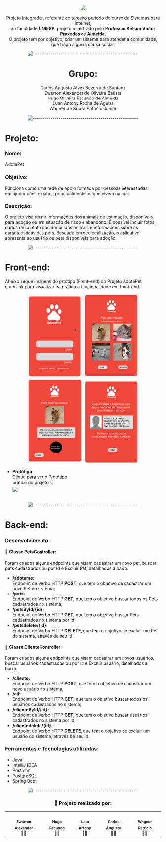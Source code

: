 <div align="center">

<img src="https://play-lh.googleusercontent.com/7hOg_ahIxf6fVS5uFOqb65vuJN5BarfxAb5r6X20z1KevKVPfGXX7GcfwlVrMBETFaTl" width=220>

Projeto Integrador, referente ao terceiro período do curso de Sistemas para Internet,<br>
da faculdade <strong>UNIESP</strong>, projeto ministrado pelo <strong>Professor Kelson Victor Praxedes de Almeida</strong>.<br>
O projeto tem por objetivo, criar um sistema para atender a comunidade, que traga alguma causa social.

![-----------------------------------------------------](
https://raw.githubusercontent.com/andreasbm/readme/master/assets/lines/rainbow.png
)
# Grupo:
Carlos Augusto Alves Bezerra de Santana  
Ewerton Alexander de Oliveira Batista  
Hugo Oliveira Facundo de Almeida<br>
Luan Antony Rocha de Aguiar  
Wagner de Sousa Patrício Junior

![-----------------------------------------------------](
https://raw.githubusercontent.com/andreasbm/readme/master/assets/lines/rainbow.png
)
</div>

# Projeto:

### Nome: 
AdotaPet

### Objetivo:

Funciona como uma rede de apoio formada por pessoas interessadas<br>
em ajudar cães e gatos, principalmente os que vivem na rua.

### Descrição:

O projeto visa reunir informações dos animais de estimação, disponíveis para adoção
ou em situação de risco e abandono.
É possível incluir fotos, dados de contato dos donos dos animais e informações sobre
as características dos pets.
Baseado em geolocalização, o aplicativo apresenta ao usuário os pets disponíveis para
adoção.

<div align="center">
  

![-----------------------------------------------------](
https://raw.githubusercontent.com/andreasbm/readme/master/assets/lines/rainbow.png
)
</div>

# Front-end:

Abaixo segue imagens do prtótipo (Front-end) do Projeto AdotaPet<br>e um link para visualizar na prática a funcionalidade em front-end.

<div align="center">

<img src="https://github.com/Ewertonalex/AdotaPet/blob/main/Front/tela%20login.png" width=180>
<img src="https://github.com/Ewertonalex/AdotaPet/blob/main/Front/2%20Pets%20para%20ado%C3%A7%C3%A3o.png" width=180>
<img src="https://github.com/Ewertonalex/AdotaPet/blob/main/Front/3%20Pet%20escolhido.png" width=180>
<img src="https://github.com/Ewertonalex/AdotaPet/blob/main/Front/responsavel.png" width=180>
  
</div>

* <strong>Protótipo</strong><br>Clique para ver o Protótipo<br>prático do projeto 👇 <br>
[<img src="https://play-lh.googleusercontent.com/7hOg_ahIxf6fVS5uFOqb65vuJN5BarfxAb5r6X20z1KevKVPfGXX7GcfwlVrMBETFaTl" width=115><br>](https://www.figma.com/proto/VfJ8FRem49mSlF67TjqzSL/AdotaPet?node-id=1%3A9&scaling=scale-down&page-id=0%3A1&starting-point-node-id=1%3A9)<br>

<div align="center">
  

![-----------------------------------------------------](
https://raw.githubusercontent.com/andreasbm/readme/master/assets/lines/rainbow.png
)
</div>


# Back-end:

### Desenvolvimento:

#### 📌 Classe PetsController:

Foram criados alguns endpoints que visam cadastrar um novo pet, buscar pets cadastrados ou por Id e Excluir Pet, detalhados a baixo.

- <strong>/adoteme:</strong><br>
Endpoint de Verbo HTTP <strong>POST</strong>, que tem o objetivo de cadastrar um novo Pet no sistema;
- <strong>/pets:</strong><br>
Endpoint de Verbo HTTP <strong>GET</strong>, que tem o objetivo buscar todos os Pets cadastrados no sistema;
- <strong>/petsById/{id}:</strong><br>
Endpoint de Verbo HTTP <strong>GET</strong>, que tem o objetivo buscar Pets cadastrados no sistema por Id;
- <strong>/petsdelete/{id}:</strong><br>
Endpoint de Verbo HTTP <strong>DELETE</strong>, que tem o objetivo de excluir um Pet do sistema, através de seu Id.

#### 📌 Classe ClienteController:

Foram criados alguns endpoints que visam cadastrar um novos usuários, buscar usuários cadastrados ou por Id e Excluir usuário, detalhados a baixo.

- <strong>/cliente:</strong><br>
Endpoint de Verbo HTTP <strong>POST</strong>, que tem o objetivo de cadastrar um novo usuário no sistema;
- <strong>/all:</strong><br>
Endpoint de Verbo HTTP <strong>GET</strong>, que tem o objetivo buscar todos os usuários cadastrados no sistema;
- <strong>/clienteById/{id}:</strong><br>
Endpoint de Verbo HTTP <strong>GET</strong>, que tem o objetivo buscar usuários cadastrados no sistema por Id;
- <strong>/clientedelete/{id}:</strong><br>
Endpoint de Verbo HTTP <strong>DELETE</strong>, que tem o objetivo de excluir um usuário do sistema, através de seu Id.


### Ferramentas e Tecnologias utilizadas:

- Java
- IntelliJ IDEA
- Postman
- PostgreSQL
- Spring Boot

<div align="center">
  

![-----------------------------------------------------](
https://raw.githubusercontent.com/andreasbm/readme/master/assets/lines/rainbow.png
)
</div>

<div align="center">

### 👏  Projeto realizado por:

<table>
  <tr>
    <td align="center"><a href="https://www.linkedin.com/in/ewerton-alexander-780869232/"><img style="border-radius: 50%;" src="https://media-exp1.licdn.com/dms/image/D4D03AQEfv2gYZbR7rw/profile-displayphoto-shrink_400_400/0/1669287148190?e=1675296000&v=beta&t=boAVRYRWPbQjEg6FpSpv8HUSOHFQQyr1qusm62yaja8" width="100px;" alt=""/><br /><sub><b>Ewerton Alexander</b></sub></a><br />👨‍🚀</a></td>
  
  <td align="center"><a href="https://www.linkedin.com/in/hufacundo/"><img style="border-radius: 50%;" src="https://media-exp1.licdn.com/dms/image/C4D03AQGls4LbeiXaVg/profile-displayphoto-shrink_400_400/0/1637622798594?e=1675296000&v=beta&t=-idslwonbEIwRoR4I8xwIaRZlppoCTLyojR8u9pKPBk" width="100px;" alt=""/><br /><sub><b>Hugo Facundo</b></sub></a><br />👨‍🚀</a></td>

  <td align="center"><a href="https://www.linkedin.com/in/luanantony/"><img style="border-radius: 50%;" src="https://media-exp1.licdn.com/dms/image/C4D03AQFbCw_49MUJ8Q/profile-displayphoto-shrink_400_400/0/1542736109959?e=1675296000&v=beta&t=BENeiwMdamXN9mi5zvwsT6ICIVK5vfcwSF8h_xeSuwc" width="100px;" alt=""/><br /><sub><b>Luan Antony</b></sub></a><br />👨‍🚀</a></td>
  
  <td align="center"><a href="https://www.linkedin.com/in/carlosaugustoabsantana/"><img style="border-radius: 50%;" src="https://media-exp1.licdn.com/dms/image/C4E03AQEEL2TOdCX55w/profile-displayphoto-shrink_400_400/0/1629849966846?e=1675296000&v=beta&t=xTTNR9MhnRp6mPNOvbRp6ScnoO12T3VHJTFzzxKAi70" width="100px;" alt=""/><br /><sub><b>Carlos Augusto</b></sub></a><br />👨‍🚀</a></td>
  
  <td align="center"><a href="https://www.linkedin.com/in/wagner-patricio-7b4743219/"><img style="border-radius: 50%;" src="https://media-exp1.licdn.com/dms/image/C4E03AQEuy2k-ajGG_w/profile-displayphoto-shrink_400_400/0/1653161926881?e=1675296000&v=beta&t=yF2IMvRf9_UWMPrt4oRED4pZI_AEfqcap7DtynYcKyo" width="100px;" alt=""/><br /><sub><b>Wagner Patricio</b></sub></a><br />👨‍🚀</a></td>
        
  </tr>
</table>
</div>

